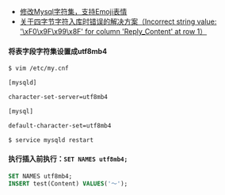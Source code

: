 - [修改Mysql字符集，支持Emoji表情](http://my.oschina.net/u/2958/blog/108257)
- [关于四字节字符入库时错误的解决方案（Incorrect string value: '\xF0\x9F\x99\x8F' for column 'Reply_Content' at row 1）](http://www.cnblogs.com/krisy/p/3524170.html)

####  将表字段字符集设置成utf8mb4

```bash
$ vim /etc/my.cnf

[mysqld]

character-set-server=utf8mb4

[mysql]

default-character-set=utf8mb4

$ service mysqld restart
```

#### 执行插入前执行：`SET NAMES utf8mb4;`

```sql
SET NAMES utf8mb4; 
INSERT test(Content) VALUES('～');
```